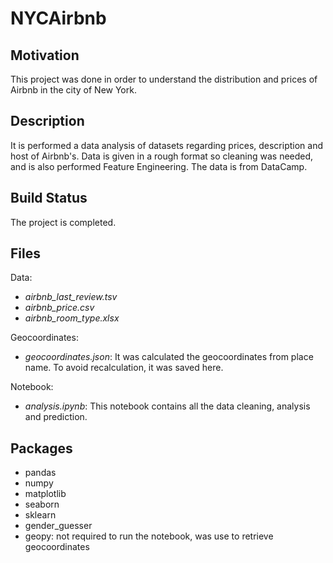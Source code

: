 # NYCAirbnb
## Motivation
This project was done in order to understand the distribution and prices of Airbnb in the city of New York.

## Description
It is performed a data analysis of datasets regarding prices, description and host of Airbnb's. Data is given in a rough format so cleaning was needed, and is also performed Feature Engineering. The data is from DataCamp.

## Build Status
The project is completed.

## Files
Data: 
- _airbnb_last_review.tsv_
- _airbnb_price.csv_
- _airbnb_room_type.xlsx_

Geocoordinates:
- _geocoordinates.json_: It was calculated the geocoordinates from place name. To avoid recalculation, it was saved here.

Notebook:
- _analysis.ipynb_: This notebook contains all the data cleaning, analysis and prediction.

## Packages
- pandas
- numpy
- matplotlib
- seaborn
- sklearn
- gender_guesser
- geopy: not required to run the notebook, was use to retrieve geocoordinates
